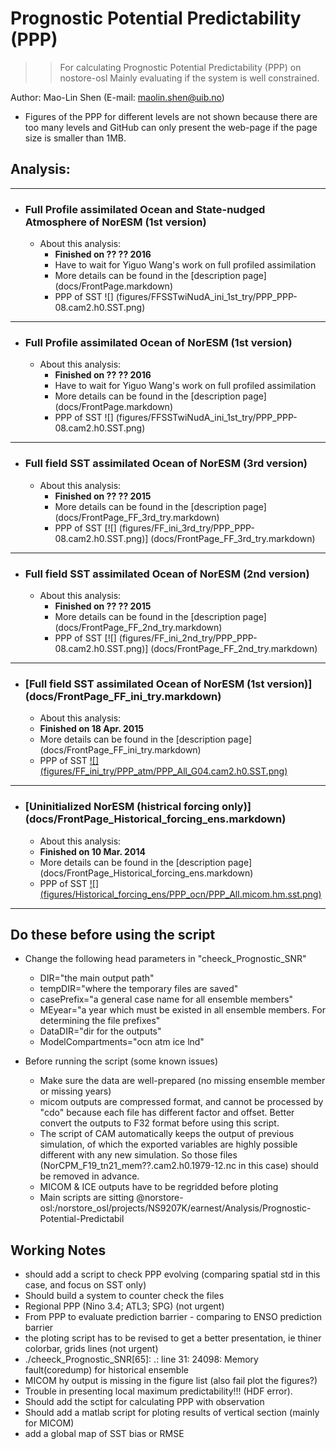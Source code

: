 
Prognostic Potential Predictability (PPP)
==========
>> For calculating Prognostic Potential Predictability (PPP) on nostore-osl 
>> Mainly evaluating if the system is well constrained. 

Author: Mao-Lin Shen (E-mail: maolin.shen@uib.no)

  * Figures of the PPP for different levels are not shown because there are too many levels and GitHub can only present the web-page if the page size is smaller than 1MB.


## Analysis:
--------------------------------------
* ### Full Profile assimilated Ocean and State-nudged Atmosphere of NorESM (1st version)

  * About this analysis:
    * __Finished on ?? ?? 2016__
    * Have to wait for Yiguo Wang's work on full profiled assimilation
    * More details can be found in the [description page] (docs/FrontPage.markdown)
    * PPP of SST ![] (figures/FFSSTwiNudA_ini_1st_try/PPP_PPP-08.cam2.h0.SST.png)

--------------------------------------
* ### Full Profile assimilated Ocean of NorESM (1st version)

  * About this analysis:
    * __Finished on ?? ?? 2016__
    * Have to wait for Yiguo Wang's work on full profiled assimilation
    * More details can be found in the [description page] (docs/FrontPage.markdown)
    * PPP of SST ![] (figures/FFSSTwiNudA_ini_1st_try/PPP_PPP-08.cam2.h0.SST.png)

--------------------------------------
* ### Full field SST assimilated Ocean of NorESM (3rd version)

  * About this analysis:
    * __Finished on ?? ?? 2015__
    * More details can be found in the [description page] (docs/FrontPage_FF_3rd_try.markdown)
    * PPP of SST [![] (figures/FF_ini_3rd_try/PPP_PPP-08.cam2.h0.SST.png)] (docs/FrontPage_FF_3rd_try.markdown)



--------------------------------------
* ### Full field SST assimilated Ocean of NorESM (2nd version)

  * About this analysis:
    * __Finished on ?? ?? 2015__
    * More details can be found in the [description page] (docs/FrontPage_FF_2nd_try.markdown)
    * PPP of SST [![] (figures/FF_ini_2nd_try/PPP_PPP-08.cam2.h0.SST.png)] (docs/FrontPage_FF_2nd_try.markdown)

--------------------------------------
* ### [Full field SST assimilated Ocean of NorESM (1st version)] (docs/FrontPage_FF_ini_try.markdown)

  * About this analysis:
   * __Finished on 18 Apr. 2015__
   * More details can be found in the [description page] (docs/FrontPage_FF_ini_try.markdown)
   * PPP of SST [![] (figures/FF_ini_try/PPP_atm/PPP_All_G04.cam2.h0.SST.png)](docs/FrontPage_FF_ini_try.markdown)

--------------------------------------
* ### [Uninitialized NorESM (histrical forcing only)] (docs/FrontPage_Historical_forcing_ens.markdown)

  * About this analysis:
   * __Finished on 10 Mar. 2014__
   * More details can be found in the [description page] (docs/FrontPage_Historical_forcing_ens.markdown)
   * PPP of SST [![] (figures/Historical_forcing_ens/PPP_ocn/PPP_All.micom.hm.sst.png)](docs/FrontPage_Historical_forcing_ens.markdown)

------------------
## Do these before using the script ##

* Change the following head parameters in "cheeck_Prognostic_SNR"
  * DIR="the main output path"
  * tempDIR="where the temporary files are saved"
  * casePrefix="a general case name for all ensemble members" 
  * MEyear="a year which must be existed in all ensemble members. For determining the file prefixes" 
  * DataDIR="dir for the outputs"
  * ModelCompartments="ocn atm ice lnd"

* Before running the script (some known issues)
  * Make sure the data are well-prepared (no missing ensemble member or missing years)
  * micom outputs are compressed format, and cannot be processed by "cdo" because each file has different factor and offset. Better convert the outputs to F32 format before using this script.
  * The script of CAM automatically keeps the output of previous simulation, of which the exported variables are highly possible different with any new simulation. So those files (NorCPM_F19_tn21_mem??.cam2.h0.1979-12.nc in this case) should be removed in advance.   
  * MICOM & ICE outputs have to be regridded before ploting
  * Main scripts are sitting @norstore-osl:/norstore_osl/projects/NS9207K/earnest/Analysis/Prognostic-Potential-Predictabil

## Working Notes

  * should add a script to check PPP evolving (comparing spatial std in this case, and focus on SST only)
  * Should build a system to counter check the files
  * Regional PPP (Nino 3.4; ATL3; SPG) (not urgent)
  * From PPP to evaluate prediction barrier - comparing to ENSO prediction barrier 
  * the ploting script has to be revised to get a better presentation, ie thiner colorbar, grids lines (not urgent)
  * ./cheeck_Prognostic_SNR[65]: .: line 31: 24098: Memory fault(coredump) for historical ensemble
  * MICOM hy output is missing in the figure list (also fail plot the figures?)
  * Trouble in presenting local maximum predictability!!! (HDF error).
  * Should add the sctipt for calculating PPP with observation
  * Should add a matlab script for ploting results of vertical section (mainly for MICOM)
  * add a global map of SST bias or RMSE


